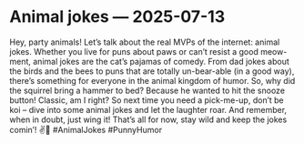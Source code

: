 # Animal jokes — 2025-07-13

Hey, party animals! Let’s talk about the real MVPs of the internet: animal jokes. Whether you live for puns about paws or can’t resist a good meow-ment, animal jokes are the cat’s pajamas of comedy. From dad jokes about the birds and the bees to puns that are totally un-bear-able (in a good way), there’s something for everyone in the animal kingdom of humor. So, why did the squirrel bring a hammer to bed? Because he wanted to hit the snooze button! Classic, am I right? So next time you need a pick-me-up, don’t be koi – dive into some animal jokes and let the laughter roar. And remember, when in doubt, just wing it! That’s all for now, stay wild and keep the jokes comin’! ✌️🐾 #AnimalJokes #PunnyHumor